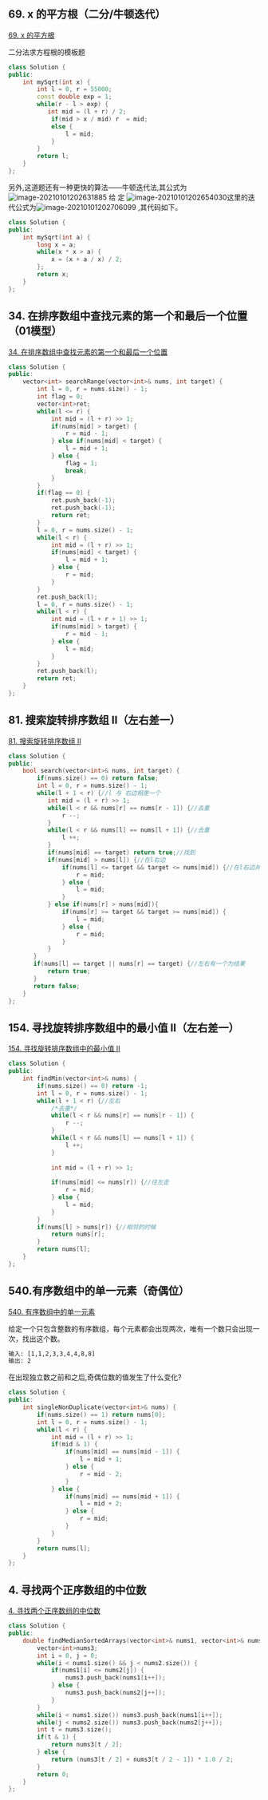 ## 69. x 的平方根（二分/牛顿迭代）

[69. x 的平方根](https://leetcode-cn.com/problems/sqrtx/)

二分法求方程根的模板题

```cpp
class Solution {
public:
    int mySqrt(int x) {
        int l = 0, r = 55000;
        const double exp = 1;
        while(r - l > exp) {
           int mid = (l + r) / 2;
            if(mid > x / mid) r  = mid;
            else {
                l = mid;
            }
        }
        return l;
    }
};
```

另外,这道题还有一种更快的算法——牛顿迭代法,其公式为![image-20210101202631885](http://test-fangsong-imgsubmit.oss-cn-beijing.aliyuncs.com/img/image-20210101202631885.png) 给
定 ![image-20210101202654030](http://test-fangsong-imgsubmit.oss-cn-beijing.aliyuncs.com/img/image-20210101202654030.png)这里的迭代公式为![image-20210101202706099](http://test-fangsong-imgsubmit.oss-cn-beijing.aliyuncs.com/img/image-20210101202706099.png) ,其代码如下。

```cpp
class Solution {
public:
    int mySqrt(int a) {
        long x = a;
        while(x * x > a) {
            x = (x + a / x) / 2; 
        };
        return x;
    }
};
```

## 34. 在排序数组中查找元素的第一个和最后一个位置（01模型）

[34. 在排序数组中查找元素的第一个和最后一个位置](https://leetcode-cn.com/problems/find-first-and-last-position-of-element-in-sorted-array/)

```cpp
class Solution {
public:
    vector<int> searchRange(vector<int>& nums, int target) {
        int l = 0, r = nums.size() - 1;
        int flag = 0;
        vector<int>ret;
        while(l <= r) {
            int mid = (l + r) >> 1;
            if(nums[mid] > target) {
                r = mid - 1;
            } else if(nums[mid] < target) {
                l = mid + 1;
            } else {
                flag = 1;
                break;
            }
        }
        if(flag == 0) {
            ret.push_back(-1);
            ret.push_back(-1);
            return ret;
        }
        l = 0, r = nums.size() - 1;
        while(l < r) {
            int mid = (l + r) >> 1;
            if(nums[mid] < target) {
                l = mid + 1;
            } else {
                r = mid;
            }
        }
        ret.push_back(l);
        l = 0, r = nums.size() - 1;
        while(l < r) {
            int mid = (l + r + 1) >> 1;
            if(nums[mid] > target) {
                r = mid - 1;
            } else {
                l = mid;
            }
        }
        ret.push_back(l);
        return ret;
    }
};
```

## 81. 搜索旋转排序数组 II（左右差一）

[81. 搜索旋转排序数组 II](https://leetcode-cn.com/problems/search-in-rotated-sorted-array-ii/)

```cpp
class Solution {
public:
    bool search(vector<int>& nums, int target) {
        if(nums.size() == 0) return false;
        int l = 0, r = nums.size() - 1;
        while(l + 1 < r) {//l 与 右边相差一个
           int mid = (l + r) >> 1;
           while(l < r && nums[r] == nums[r - 1]) {//去重
               r --;
           }
           while(l < r && nums[l] == nums[l + 1]) {//去重
               l ++;
           }
           if(nums[mid] == target) return true;//找到
           if(nums[mid] > nums[l]) {//在l右边
               if(nums[l] <= target && target <= nums[mid]) {//在l右边并且在中间值的左边
                   r = mid;
               } else {
                   l = mid;
               }
           } else if(nums[r] > nums[mid]){
               if(nums[r] >= target && target >= nums[mid]) {
                   l = mid;
               } else {
                   r = mid;
               }
           }
       } 
       if(nums[l] == target || nums[r] == target) {//左右有一个为结果
           return true;
       }
       return false;
    }
};
```

## 154. 寻找旋转排序数组中的最小值 II（左右差一）

[154. 寻找旋转排序数组中的最小值 II](https://leetcode-cn.com/problems/find-minimum-in-rotated-sorted-array-ii/)

```cpp
class Solution {
public:
    int findMin(vector<int>& nums) {
        if(nums.size() == 0) return -1;
        int l = 0, r = nums.size() - 1;
        while(l + 1 < r) {//左右
            /*去重*/
            while(l < r && nums[r] == nums[r - 1]) {
                r --;
            }
            while(l < r && nums[l] == nums[l + 1]) {
                l ++;
            }
            
            int mid = (l + r) >> 1;
            
            if(nums[mid] <= nums[r]) {//往左走
                r = mid;
            } else {
                l = mid;
            } 
        }
        if(nums[l] > nums[r]) {//相邻的时候
            return nums[r];
        }
        return nums[l];
    }
};
```



## 540.有序数组中的单一元素（奇偶位）

[540. 有序数组中的单一元素](https://leetcode-cn.com/problems/single-element-in-a-sorted-array/)

给定一个只包含整数的有序数组，每个元素都会出现两次，唯有一个数只会出现一次，找出这个数。

```html
输入: [1,1,2,3,3,4,4,8,8]
输出: 2
```

在出现独立数之前和之后,奇偶位数的值发生了什么变化?

```cpp
class Solution {
public:
    int singleNonDuplicate(vector<int>& nums) {
        if(nums.size() == 1) return nums[0];
        int l = 0, r = nums.size() - 1;
        while(l < r) {
            int mid = (l + r) >> 1;
            if(mid & 1) {
                if(nums[mid] == nums[mid - 1]) {
                    l = mid + 1;
                } else {
                    r = mid - 2;
                }
            } else {
                if(nums[mid] == nums[mid + 1]) {
                    l = mid + 2;
                } else {
                    r = mid;
                }
            }
        }
        return nums[l];
    }
};
```

## 4. 寻找两个正序数组的中位数

[4. 寻找两个正序数组的中位数](https://leetcode-cn.com/problems/median-of-two-sorted-arrays/)

```cpp
class Solution {
public:
    double findMedianSortedArrays(vector<int>& nums1, vector<int>& nums2) {
        vector<int>nums3;
        int i = 0, j = 0;
        while(i < nums1.size() && j < nums2.size()) {
            if(nums1[i] <= nums2[j]) {
                nums3.push_back(nums1[i++]);
            } else {
                nums3.push_back(nums2[j++]);
            }
        }
        while(i < nums1.size()) nums3.push_back(nums1[i++]);
        while(j < nums2.size()) nums3.push_back(nums2[j++]);
        int t = nums3.size();
        if(t & 1) {
            return nums3[t / 2];
        } else {
            return (nums3[t / 2] + nums3[t / 2 - 1]) * 1.0 / 2;
        }
        return 0;
    }
};
```


